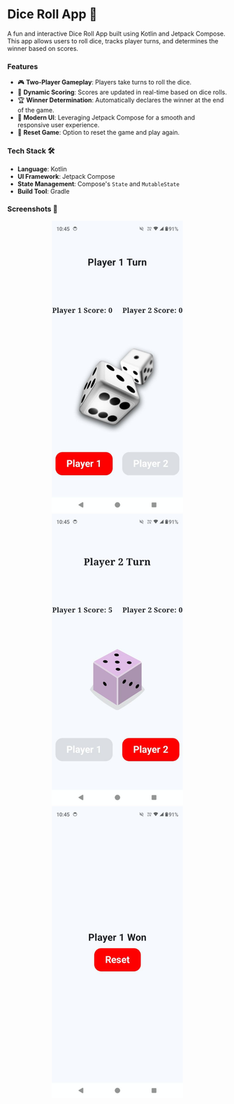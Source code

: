# Dice Roll App 🎲

A fun and interactive Dice Roll App built using Kotlin and Jetpack Compose. This app allows users to roll dice, tracks player turns, and determines the winner based on scores.

### Features
- 🎮 **Two-Player Gameplay**: Players take turns to roll the dice.
- 🔢 **Dynamic Scoring**: Scores are updated in real-time based on dice rolls.
- 🏆 **Winner Determination**: Automatically declares the winner at the end of the game.
- 🎨 **Modern UI**: Leveraging Jetpack Compose for a smooth and responsive user experience.
- 🔄 **Reset Game**: Option to reset the game and play again.

### Tech Stack 🛠️
- **Language**: Kotlin
- **UI Framework**: Jetpack Compose
- **State Management**: Compose's `State` and `MutableState`
- **Build Tool**: Gradle

### Screenshots 📸
<p align="center">
  <img src="https://github.com/Yogeshyadav03/Dice_Roll_App/blob/master/photo_6228507903204115044_y.jpg?raw=true" alt="Image 1" width="300">
  <img src="https://github.com/Yogeshyadav03/Dice_Roll_App/blob/master/photo_6228507903204115046_y.jpg?raw=true" alt="Image 2" width="300">
  <img src="https://github.com/Yogeshyadav03/Dice_Roll_App/blob/master/photo_6228507903204115045_y.jpg?raw=true" alt="Image 3" width="300">
</p>

